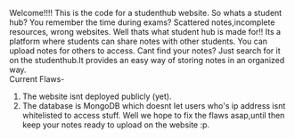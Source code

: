 Welcome!!!!
This is the code for a studenthub website.
So whats a student hub? You remember the time during exams? Scattered notes,incomplete resources, wrong websites. Well thats what student hub is made for!!
Its a platform where students can share notes with other students. You can upload notes for others to access. Cant find your notes? Just search for it on the studenthub.It provides an easy way of storing notes in an organized way.<br>
Current Flaws-
1. The website isnt deployed publicly (yet).
2. The database is MongoDB which doesnt let users who's ip address isnt whitelisted to access stuff.
Well we hope to fix the flaws asap,until then keep your notes ready to upload on the website :p.
